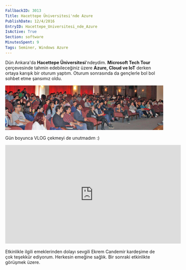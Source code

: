 ```yaml
---
FallbackID: 3013
Title: Hacettepe Üniversitesi'nde Azure
PublishDate: 12/4/2016
EntryID: Hacettepe_Universitesi_nde_Azure
IsActive: True
Section: software
MinutesSpent: 9
Tags: Seminer, Windows Azure
---
```

Dün Ankara'da **Hacettepe Üniversitesi**'ndeydim. **Microsoft Tech Tour** çerçevesinde tahmin edebileceğiniz üzere **Azure, Cloud ve IoT** derken ortaya karışık bir oturum yaptım. Oturum sonrasında da gençlerle bol bol sohbet etme şansımız oldu.

![](media/Hacettepe_Universitesi_nde_Azure/ankara-hacettepe.jpg) 

Gün boyunca VLOG çekmeyi de unutmadım :)

<iframe width="560" height="315" src="https://www.youtube.com/embed/DNiVqxBpwEc" frameborder="0" allowfullscreen></iframe>

Etkinlikle ilgili emeklerinden dolayı sevgili Ekrem Candemir kardeşime de çok teşekkür ediyorum.  Herkesin emeğine sağlık. Bir sonraki etkinlikte görüşmek üzere. 
